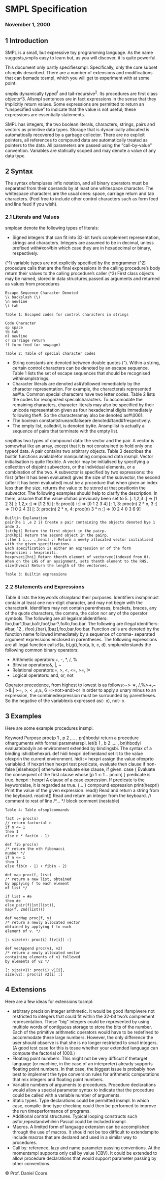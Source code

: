 # SMPL Specification

### November 1, 2000

## 1 Introduction

SMPL is a small, but expressive toy programming language. As the name suggests,smplis easy to
learn but, as you will discover, it is quite powerful.

This document only partly specifiessmpl. Specifically, only the core subset ofsmplis described.
There are a number of extensions and modifications that can bemade tosmpl, which you will get
to experiment with at some point.

smplis dynamically typed<sup>1</sup> and tail-recursive<sup>2</sup>. Its procedures are first class objects^3. Allsmpl
sentences are in fact expressions in the sense that they implicitly return values. Some expressions are
permitted to return an “unspecified value” to indicate that the value is not useful; these expressions
are essentially statements.

SMPL has integers, the two boolean literals, characters, strings, pairs and vectors as primitive
data types. Storage that is dynamically allocated is automatically recovered by a garbage collector.
There are no explicit pointers, all references to compound data are automatically treated as pointers
to the data. All parameters are passed using the “call-by-value” convention. Variables are statically
scoped and may denote a value of any data type.

## 2 Syntax

The syntax ofsmpluses infix notation, and all binary operators must be separated from their
operands by at least one whitespace character. The whitespace characters are the usual ones:
space, carriage return and tab characters. (Feel free to include other control characters such as
form feed and line feed if you wish).

### 2.1 Literals and Values

smplcan denote the following types of literals:

- Signed integers that can fit into 32-bit two’s complement representation, strings and characters. Integers are assumed to be in decimal, unless prefixed with#xor#bin which case they are in hexadecimal or binary, respectively.

(^1) variable types are not explicitly specified by the programmer
(^2) procedure calls that are the final expressions in the calling procedure’s body return their values to the calling
procedure’s caller
(^3) First class objects may be named, stored in data structures,passed as arguments and returned as values from
procedures


```
Escape Sequence Character Denoted
\\ backslash (\)
\n newline
\t tab
```
```
Table 1: Escaped codes for control characters in strings
```
```
Code Character
sp space
tb tab
nl newline
cr carriage return
ff form feed (or newpage)
```
```
Table 2: Table of special character codes
```
- String constants are denoted between double quotes ("). Within a string, certain control
    characters can be denoted by an escape sequence. Table 1 lists the set of escape sequences
    that should be recognised withinsmplstrings.
- Character literals are denoted as#\followed immediately by the character representation.
    For example, the characterais represented as#\a. Common special characters have two
    letter codes. Table 2 lists the codes for recognized specialcharacters. To accomodate the
    remaining characters, character literals may also be specified by their unicode representation
    given as four hexadecimal digits immediately following the#\. So the characteramay also
    be denoted as#\0061.
- The boolean constantstrueandfalseare denoted#tand#frespectively.
- The empty list, callednil, is denoted by#e. Ansmpllist is actually a sequence of pairs that
    terminate with the empty list.

smplhas two types of compound data: the vector and the pair. A vector is somewhat like an
array, except that it is not constrained to hold only one typeof data. A pair contains two arbitrary
objects. Table 3 describes the builtin functions availablefor manipulating compound data insmpl.
Vector initialisation is quite flexible. A vector may be initialised by specifying a collection of
disjoint subvectors, or the individual elements, or a combination of the two. A subvector is specified
by two expressions: the first (after it has been evaluated) gives the size of the subvector, the second
(after it has been evaluated) must be a procedure that when given an index less than the size,
returns the value to be stored at that positionin the subvector. The following examples should
help to clarify the description. In them, assume that the value ofxhas previously been set to 5.
[: 1,2,3 :] ⇒ [1 2 3]
[: 1,2,x :] ⇒ [1 2 5]
[: 5: proc(i) i :] ⇒ [0 1 2 3 4]
[: 1, 3: proc(n) 2 * n, 3 :] ⇒ [1 0 2 4 3]
[: 3: proc(n) 2 * n, 4: proc(n) 3 * n :] ⇒ [0 2 4 0 3 6 9]


```
Builtin Explanation
pair(he 1 ,e 2 i) Create a pair containing the objects denoted bye 1 ande 2.
1st(hpi) Return the first object in the pairp.
2nd(hpi) Return the second object in the pairp.
[:[he 1 i,.. .,heni] :] Return a newly allocated vector initialised with the given specifications.
Each specification is either an expression or of the form
hexprsizei : hexpriniti.
hexprveci[hni] Return thenth element of vectorvec(indexed from 0).
When on the LHS of an assignment, sets thenth element to the RHS.
size(hveci) Return the length of the vectorvec.
```
```
Table 3: Builtin expressions
```
### 2.2 Statements and Expressions

Table 4 lists the keywords ofsmpland their purposes.
Identifiers insmplmust contain at least one non-digit character, and may not begin with the
character#. Identifiers may not contain parentheses, brackets, braces, any of the quote characters,
the comma, the colon nor any of the operator symbols. The following are all legalsmplidentifiers:
foo,bar1,1bar,ba1r,foo!,bar?,fo#o,foo.bar. The following are illegal identifiers: #bar, 12 ,
(foo),{bar},[baz],foo,bar,foo:bar.
Function calls are denoted by the function name followed immediately by a sequence of comma-
separated argument expressions enclosed in parentheses. The following expressions are all legal
function calls:f(a, b),g(),foo(a, b, c, d).
smplunderstands the following common binary operators:

- Arithmetic operators:+, -, *, /, %
- Bitwise operators:&, |, ~
- Relational operators:=, >, <, <=, >=, !=
- Logical operators: and, or, not

Operator precedence, from highest to lowest is as follows:∼≻ ∗, /,%≻+,− ≻&,| ≻=, >, <
,≤,≥, 6 =≻not≻and≻or
In order to apply a unary minus to an expression, the combinedexpression must be surrounded
by parentheses. So the negative of the variablexis expressed as(- x), not- x.

## 3 Examples

Here are some example procedures insmpl.


Keyword Purpose
proc(p 1 , p 2 ,... , pn)hbodyi return a procedure ofnarguments with formal parameterspi.
let(b 1 , b 2 ,... , bn)hbodyi evaluatebodyin an environment extended by bindingsbi.
The syntax of a binding ishidibehexpri.
def hidi hexpri defineidand set it to the value ofexprin the current environment.
hidi := hexpri assign the value ofexprto variableid.
if hexpri then hexpri test predicate, evaluate then clause if non-false
[elsehexpri] otherwise evaluate else clause, if given.
case { Evaluate the consequent of the first clause whose
[p 1 :c 1... pn:cn] } predicate is true.
hexpri : hexpri A clause of a case expression. If predicate is the keywordelse, it is regarded as true.
{... } compound expression
print(hexpri) Print the value of the given expression.
read() Read and return a string from the keyboard.
readint() Read and return an integer from the keyboard.
// comment to rest of line
/*... */ block comment (nestable)

```
Table 4: Table ofsmplcommands
```
```
fact := proc(n)
// return factorial n
if n <= 1
then 1
else n * fact(n - 1)
```
```
def fib proc(n)
/* return the nth fibonacci
number */
if n <= 1
then 1
else fib(n - 1) + fib(n - 2)
```
```
def map proc(f, list)
/* return a new list, obtained
by applying f to each element
of list */
```
```
if list = #e
then #e
else pair(f(1st(list)),
map(f, 2nd(list)))
```
```
def vecMap proc(f, v)
/* return a newly allocated vector
obtained by applying f to each
element of v. */
```
```
[: size(v): proc(i) f(v[i]) :]
```
```
def vecAppend proc(v1, v2)
/* return a newly allocated vector
containing elements of v1 followed
by elements of v2 */
```
```
[: size(v1): proc(i) v1[i],
size(v2): proc(i) v2[i] :]
```

## 4 Extensions

Here are a few ideas for extensions tosmpl:

- arbitrary precision integer arithmetic. It would be good ifsmplwere not restricted to integers
    that could fit within the 32-bit two’s complement representation. These “big” integers could
    be represented by using multiple words of contiguous storage to store the bits of the number.
    Each of the primitive arithmetic operators would have to be redefined to accommodate these
    large numbers. However, the only difference the user should observe is that she is no longer
    restricted to small integers. (A good test case for this is tosee whether your extended language
    can compute the factorial of 1000.)
- Floating point numbers. This might not be very difficult if thetarget language (or machine, in
    the case of an interpreter) already supports floating point numbers. In that case, the biggest
    issue is probably how best to implement the type conversion rules for arithmetic computations
    that mix integers and floating point numbers.
- Variable numbers of arguments to procedures. Procedure declarations would allow a special
    parameter syntax to indicate that the procedure could be called with a variable number of
    arguments.
- Static types. Type declarations could be permitted insmpl. In which case, compile-time
    type checking could then be performed to improve the run timeperformance of programs.
- Additional control structures. Typical looping constructs such asfor,repeatandwhilein
    Pascal could be included insmpl.
- Macros. A limited form of language extension can be accomplished through the use of macros.
    It should not be too difficult to extendsmplto include macros that are declared and used in
    a similar way to procedures.
- Call by: reference, lazy and name parameter passing conventions. At the momentsmpl
    supports only call by value (CBV). It could be extended to allow procedure declarations that
    would support parameter passing by other conventions.

&copy; Prof. Daniel Coore